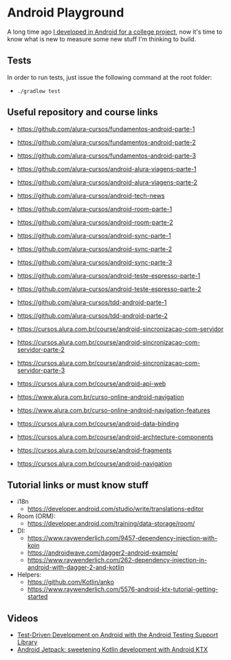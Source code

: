 # Android Playground

A long time ago [I developed in Android for a college project](http://github.com/willianantunes/2palito/), now it's time to know what is new to measure some new stuff I'm thinking to build.

## Tests

In order to run tests, just issue the following command at the root folder:

- `./gradlew test`

## Useful repository and course links

- https://github.com/alura-cursos/fundamentos-android-parte-1
- https://github.com/alura-cursos/fundamentos-android-parte-2
- https://github.com/alura-cursos/fundamentos-android-parte-3
- https://github.com/alura-cursos/android-alura-viagens-parte-1
- https://github.com/alura-cursos/android-alura-viagens-parte-2
- https://github.com/alura-cursos/android-tech-news
- https://github.com/alura-cursos/android-room-parte-1
- https://github.com/alura-cursos/android-room-parte-2
- https://github.com/alura-cursos/android-sync-parte-1
- https://github.com/alura-cursos/android-sync-parte-2
- https://github.com/alura-cursos/android-sync-parte-3
- https://github.com/alura-cursos/android-teste-espresso-parte-1
- https://github.com/alura-cursos/android-teste-espresso-parte-2
- https://github.com/alura-cursos/tdd-android-parte-1
- https://github.com/alura-cursos/tdd-android-parte-2

- https://cursos.alura.com.br/course/android-sincronizacao-com-servidor
- https://cursos.alura.com.br/course/android-sincronizacao-com-servidor-parte-2
- https://cursos.alura.com.br/course/android-sincronizacao-com-servidor-parte-3

- https://cursos.alura.com.br/course/android-api-web
- https://www.alura.com.br/curso-online-android-navigation
- https://www.alura.com.br/curso-online-android-navigation-features
- https://cursos.alura.com.br/course/android-data-binding
- https://cursos.alura.com.br/course/android-archtecture-components
- https://cursos.alura.com.br/course/android-fragments
- https://cursos.alura.com.br/course/android-navigation

## Tutorial links or must know stuff

- i18n
    - https://developer.android.com/studio/write/translations-editor
- Room (ORM):
    - https://developer.android.com/training/data-storage/room/
- DI:
    - https://www.raywenderlich.com/9457-dependency-injection-with-koin
    - https://androidwave.com/dagger2-android-example/
    - https://www.raywenderlich.com/262-dependency-injection-in-android-with-dagger-2-and-kotlin
- Helpers:
    - https://github.com/Kotlin/anko
    - https://www.raywenderlich.com/5576-android-ktx-tutorial-getting-started

## Videos

- [Test-Driven Development on Android with the Android Testing Support Library](https://www.youtube.com/watch?v=pK7W5npkhho)
- [Android Jetpack: sweetening Kotlin development with Android KTX](https://www.youtube.com/watch?v=st1XVfkDWqk)
